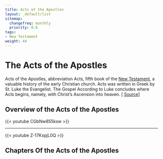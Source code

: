 ```yaml
---
title: Acts of the Apostles
layout: _default/list
sitemap:
  changefreq: monthly
  priority: 0.6
tags:
- New Testament
weight: 44
---
```

# The Acts of the Apostles

Acts of the Apostles, abbreviation Acts, fifth book of the [New Testament](/tags/new-testament/), a valuable history of the early Christian church. Acts was written in Greek by St. Luke the Evangelist. The Gospel According to Luke concludes where Acts begins, namely, with Christ’s Ascension into heaven.  [ [Source](https://www.britannica.com/topic/The-Acts-of-the-Apostles-New-Testament)]

## Overview of the Acts of the Apostles
{{< youtube CGbNw855ksw >}}

---

{{< youtube Z-17KxpjL0Q >}}


## Chapters Of the Acts of the Apostles

